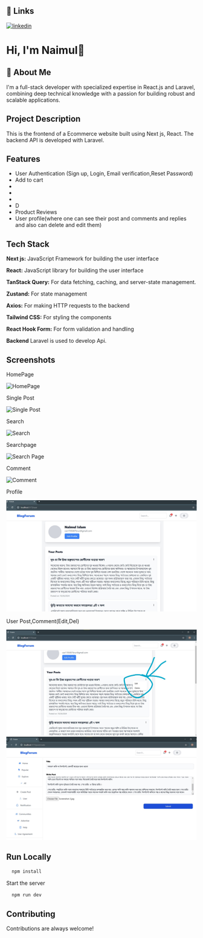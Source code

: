 
## 🔗 Links

[![linkedin](https://img.shields.io/badge/linkedin-0A66C2?style=for-the-badge&logo=linkedin&logoColor=white)](https://www.linkedin.com/in/root07)



# Hi, I'm Naimul👋


## 🚀 About Me
I'm a full-stack developer with specialized expertise in React.js and Laravel, combining deep technical knowledge with a passion for building robust and scalable applications.

## Project Description
This is the frontend of a Ecommerce website built using Next js, React. The backend API is developed with Laravel.


## Features

- User Authentication (Sign up, Login, Email verification,Reset Password)
- Add to cart
- 
-  
- 
- D
- Product Reviews
- User profile(where one can see their post and comments and replies and also can delete and edit them)



## Tech Stack
**Next js:** JavaScript Framework for building the user interface

**React:** JavaScript library for building the user interface

**TanStack Query:** For data fetching, caching, and server-state management.

**Zustand:** For state management

**Axios:** For making HTTP requests to the backend 

**Tailwind CSS:** For styling the components 

**React Hook Form:** For form validation and handling

**Backend** Laravel is used to develop Api.

## Screenshots

HomePage

![HomePage]()

Single Post

![Single Post]()

Search

![Search]()

Searchpage

![Search Page]()

Comment

![Comment]()

Profile

![Profile](https://github.com/Naimul07/Project_picture/blob/main/Profile.jpg?raw=true)

User Post,Comment(Edit,Del)

![User Post,Comment{Edit,Del}](https://github.com/Naimul07/Project_picture/blob/main/Post_del.jpg?raw=true)
![Create Post](https://github.com/Naimul07/Project_picture/blob/main/Create.jpg?raw=true)

## Run Locally


```bash
  npm install
```

Start the server

```bash
  npm run dev
```


## Contributing

Contributions are always welcome!



